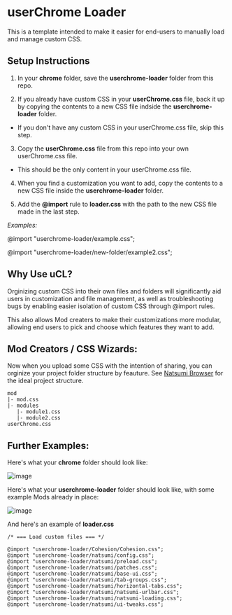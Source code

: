 # userChrome Loader
This is a template intended to make it easier for end-users to manually load and manage custom CSS.

## Setup Instructions
1. In your **chrome** folder, save the **userchrome-loader** folder from this repo.
   
2. If you already have custom CSS in your **userChrome.css** file, back it up by copying the contents to a new CSS file indside the **userchrome-loader** folder.
  
  - If you don't have any custom CSS in your userChrome.css file, skip this step.

3. Copy the **userChrome.css** file from this repo into your own userChrome.css file. 

  - This should be the only content in your userChrome.css file.

4. When you find a customization you want to add, copy the contents to a new CSS file inside the **userchrome-loader** folder. 

5. Add the **@import** rule to **loader.css** with the path to the new CSS file made in the last step. 

*Examples:*

@import "userchrome-loader/example.css";

@import "userchrome-loader/new-folder/example2.css";

## Why Use uCL?

Orginizing custom CSS into their own files and folders will significantly aid users in customization and file management, as well as troubleshooting bugs by enabling easier isolation of custom CSS through @import rules. 

This also allows Mod creaters to make their customizations more modular, allowing end users to pick and choose which features they want to add. 

## Mod Creators / CSS Wizards:
Now when you upload some CSS with the intention of sharing, you can orginize your project folder structure by feauture. See [Natsumi Browser](https://github.com/greeeen-dev/natsumi-browser/tree/main) for the ideal project structure.
```
mod
|- mod.css
|- modules
   |- module1.css
   |- module2.css
userChrome.css
```

## Further Examples:

Here's what your **chrome** folder should look like:

![image](https://github.com/user-attachments/assets/80a1ef97-1afb-44aa-9ca8-d87ed70df9eb)

Here's what your **userchrome-loader** folder should look like, with some example Mods already in place:

![image](https://github.com/user-attachments/assets/384615b3-0fc4-40d3-ac0b-d6692a371f4b)

And here's an example of **loader.css**

```
/* === Load custom files === */

@import "userchrome-loader/Cohesion/Cohesion.css";
@import "userchrome-loader/natsumi/config.css";
@import "userchrome-loader/natsumi/preload.css";
@import "userchrome-loader/natsumi/patches.css";
@import "userchrome-loader/natsumi/base-ui.css";
@import "userchrome-loader/natsumi/tab-groups.css";
@import "userchrome-loader/natsumi/horizontal-tabs.css";
@import "userchrome-loader/natsumi/natsumi-urlbar.css";
@import "userchrome-loader/natsumi/natsumi-loading.css";
@import "userchrome-loader/natsumi/ui-tweaks.css";
```


